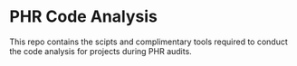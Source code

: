 # PHR Code Analysis

This repo contains the scipts and complimentary tools required to conduct the code analysis for projects during PHR audits.